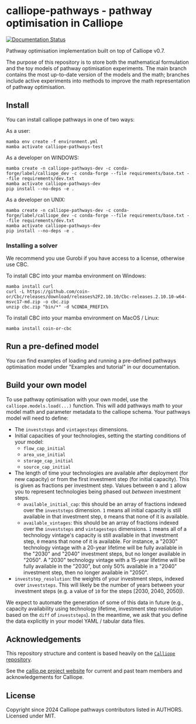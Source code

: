 # calliope-pathways - pathway optimisation in Calliope

[![Documentation Status](https://readthedocs.org/projects/calliope-pathways/badge/?version=latest)](https://calliope-pathways.readthedocs.io/en/latest/?badge=latest)

Pathway optimisation implementation built on top of Calliope v0.7.

The purpose of this repository is to store both the mathematical formulation and the toy models of pathway optimisation experiments.
The main branch contains the most up-to-date version of the models and the math; branches include active experiments into methods to improve the math representation of pathway optimisation.

## Install

You can install calliope pathways in one of two ways:

As a user:

```shell
mamba env create -f environment.yml
mamba activate calliope-pathways-test
```

As a developer on WINDOWS:

```shell
mamba create -n calliope-pathways-dev -c conda-forge/label/calliope_dev -c conda-forge --file requirements/base.txt --file requirements/dev.txt
mamba activate calliope-pathways-dev
pip install --no-deps -e .
```

As a developer on UNIX:

```shell
mamba create -n calliope-pathways-dev -c conda-forge/label/calliope_dev -c conda-forge --file requirements/base.txt --file requirements/dev.txt
mamba activate calliope-pathways-dev
pip install --no-deps -e .
```

### Installing a solver

We recommend you use Gurobi if you have access to a license, otherwise use CBC.

To install CBC into your mamba environment on Windows:

```shell
mamba install curl
curl -L https://github.com/coin-or/Cbc/releases/download/releases%2F2.10.10/Cbc-releases.2.10.10-w64-msvc17-md.zip -o cbc.zip
unzip cbc.zip "bin/*" -d %CONDA_PREFIX%
```

To install CBC into your mamba environment on MacOS / Linux:

```shell
mamba install coin-or-cbc
```

## Run a pre-defined model

You can find examples of loading and running a pre-defined pathways optimisation model under "Examples and tutorial" in our documentation.

## Build your own model

To use pathway optimisation with your own model, use the `calliope.models.load(...)` function.
This will add pathways math to your model math and parameter metadata to the calliope schema.
Your pathways model will need to define:

* The `investsteps` and `vintagesteps` dimensions.
* Initial capacities of your technologies, setting the starting conditions of your model:
    * `flow_cap_initial`
    * `area_use_initial`
    * `storage_cap_initial`
    * `source_cap_initial`
* The length of time your technologies are available after deployment (for new capacity) or from the first investment step (for initial capacity).
This is given as fractions per investment step.
Values between `0` and `1` allow you to represent technologies being phased out _between_ investment steps.
    * `available_initial_cap`: this should be an array of fractions indexed over the `investsteps` dimension.
    `1` means all initial capacity is still available in that investment step, `0` means that none of it is available.
    * `available_vintages`: this should be an array of fractions indexed over the `investsteps` and `vintagesteps` dimensions.
    `1` means all of a technology vintage's capacity is still available in that investment step, `0` means that none of it is available.
    For instance, a "2030" technology vintage with a 20-year lifetime will be fully available in the "2030" and "2040" investment steps, but no longer available in "2050".
    A "2030" technology vintage with a 15-year lifetime will be fully available in the "2030", but only 50% available in a "2040" investment step, then no longer available in "2050".
* `investstep_resolution`: the weights of your investment steps, indexed over `investsteps`.
This will likely be the number of years between your investment steps (e.g. a value of `10` for the steps [2030, 2040, 2050]).

We expect to automate the generation of some of this data in future (e.g., capacity availability using technology lifetime, investment step resolution based on the `diff` of `investsteps`).
In the meantime, we ask that you define the data explicitly in your model YAML / tabular data files.

## Acknowledgements

This repository structure and content is based heavily on the [`Calliope` repository](https://github.com/calliope-project/calliope).

See the [callio.pe project website](https://www.callio.pe/partners-and-team/) for current and past team members and acknowledgements for Calliope.

## License

Copyright since 2024 Calliope pathways contributors listed in AUTHORS. Licensed under MIT.
